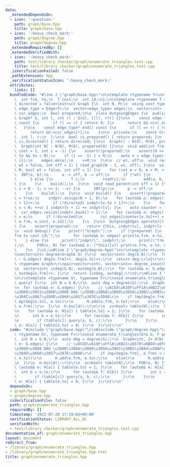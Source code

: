 ```yaml
---
data:
  _extendedDependsOn:
  - icon: ':question:'
    path: graph/base.hpp
    title: graph/base.hpp
  - icon: ':heavy_check_mark:'
    path: graph/degree.hpp
    title: graph/degree.hpp
  _extendedRequiredBy: []
  _extendedVerifiedWith:
  - icon: ':heavy_check_mark:'
    path: test/library_checker/graph/enumerate_triangles.test.cpp
    title: test/library_checker/graph/enumerate_triangles.test.cpp
  _isVerificationFailed: false
  _pathExtension: hpp
  _verificationStatusIcon: ':heavy_check_mark:'
  attributes:
    links: []
  bundledCode: "#line 2 \"graph/base.hpp\"\n\ntemplate <typename T>\nstruct Edge {\n\
    \  int frm, to;\n  T cost;\n  int id;\n};\n\ntemplate <typename T = int, bool\
    \ directed = false>\nstruct Graph {\n  int N, M;\n  using cost_type = T;\n  using\
    \ edge_type = Edge<T>;\n  vector<edge_type> edges;\n  vector<int> indptr;\n  vector<edge_type>\
    \ csr_edges;\n  bool prepared;\n\n  class OutgoingEdges {\n  public:\n    OutgoingEdges(const\
    \ Graph* G, int l, int r) : G(G), l(l), r(r) {}\n\n    const edge_type* begin()\
    \ const {\n      if (l == r) { return 0; }\n      return &G->csr_edges[l];\n \
    \   }\n\n    const edge_type* end() const {\n      if (l == r) { return 0; }\n\
    \      return &G->csr_edges[r];\n    }\n\n  private:\n    const Graph* G;\n  \
    \  int l, r;\n  };\n\n  bool is_prepared() { return prepared; }\n  constexpr bool\
    \ is_directed() { return directed; }\n\n  Graph() : N(0), M(0), prepared(0) {}\n\
    \  Graph(int N) : N(N), M(0), prepared(0) {}\n\n  void add(int frm, int to, T\
    \ cost = 1, int i = -1) {\n    assert(!prepared);\n    assert(0 <= frm && 0 <=\
    \ to && to < N);\n    if (i == -1) i = M;\n    auto e = edge_type({frm, to, cost,\
    \ i});\n    edges.eb(e);\n    ++M;\n  }\n\n  // wt, off\n  void read_tree(bool\
    \ wt = false, int off = 1) { read_graph(N - 1, wt, off); }\n\n  void read_graph(int\
    \ M, bool wt = false, int off = 1) {\n    for (int m = 0; m < M; ++m) {\n    \
    \  INT(a, b);\n      a -= off, b -= off;\n      if (!wt) {\n        add(a, b);\n\
    \      } else {\n        T c;\n        read(c);\n        add(a, b, c);\n     \
    \ }\n    }\n    build();\n  }\n\n  void read_parent(int off = 1) {\n    for (int\
    \ v = N - 1; v >= 1; --v) {\n      INT(p);\n      p -= off;\n      add(p, v);\n\
    \    }\n    build();\n  }\n\n  void build() {\n    assert(!prepared);\n    prepared\
    \ = true;\n    indptr.assign(N + 1, 0);\n    for (auto&& e: edges) {\n      indptr[e.frm\
    \ + 1]++;\n      if (!directed) indptr[e.to + 1]++;\n    }\n    for (int v = 0;\
    \ v < N; ++v) { indptr[v + 1] += indptr[v]; }\n    auto counter = indptr;\n  \
    \  csr_edges.resize(indptr.back() + 1);\n    for (auto&& e: edges) {\n      csr_edges[counter[e.frm]++]\
    \ = e;\n      if (!directed)\n        csr_edges[counter[e.to]++] = edge_type({e.to,\
    \ e.frm, e.cost, e.id});\n    }\n  }\n\n  OutgoingEdges operator[](int v) const\
    \ {\n    assert(prepared);\n    return {this, indptr[v], indptr[v + 1]};\n  }\n\
    \n  void debug() {\n    print(\"Graph\");\n    if (!prepared) {\n      print(\"\
    frm to cost id\");\n      for (auto&& e: edges) print(e.frm, e.to, e.cost, e.id);\n\
    \    } else {\n      print(\"indptr\", indptr);\n      print(\"frm to cost id\"\
    );\n      FOR(v, N) for (auto&& e: (*this)[v]) print(e.frm, e.to, e.cost, e.id);\n\
    \    }\n  }\n};\n#line 2 \"graph/degree.hpp\"\n\r\ntemplate <typename Graph>\r\
    \nvector<int> degree(Graph& G) {\r\n  vector<int> deg(G.N);\r\n  for(auto&& e\
    \ : G.edges) deg[e.frm]++, deg[e.to]++;\r\n  return deg;\r\n}\r\n\r\ntemplate\
    \ <typename Graph>\r\npair<vector<int>, vector<int>> degree_inout(Graph& G) {\r\
    \n  vector<int> indeg(G.N), outdeg(G.N);\r\n  for (auto&& e: G.edges) { indeg[e.to]++,\
    \ outdeg[e.frm]++; }\r\n  return {indeg, outdeg};\r\n}\r\n#line 3 \"graph/enumerate_triangles.hpp\"\
    \n\r\ntemplate <typename Gr, typename F>\r\nvoid enumerate_triangles(Gr& G, F\
    \ query) {\r\n  int N = G.N;\r\n  auto deg = degree(G);\r\n  Graph<int, 1> H(N);\r\
    \n  for (auto&& e: G.edges) {\r\n    // \u6CE8\u610F\uFF1A\u6B21\u6570\u6BD4\u8F03\
    \u3060\u3051\u3060\u3068 DAG \u306B\u306A\u3089\u305A\u3001\u30B5\u30A4\u30AF\u30EB\
    \u304C\u3067\u304D\u3066\u3057\u307E\u3046\r\n    if (mp(deg[e.frm], e.frm) <\
    \ mp(deg[e.to], e.to))\r\n      H.add(e.frm, e.to);\r\n    else\r\n      H.add(e.to,\
    \ e.frm);\r\n  }\r\n  H.build();\r\n\r\n  vc<bool> table(N);\r\n  FOR(a, N) {\r\
    \n    for (auto&& e: H[a]) { table[e.to] = 1; }\r\n    for (auto&& e: H[a]) {\r\
    \n      int b = e.to;\r\n      for (auto&& f: H[b]) {\r\n        int c = f.to;\r\
    \n        if (table[c]) query(a, b, c);\r\n      }\r\n    }\r\n    for (auto&&\
    \ e: H[a]) { table[e.to] = 0; }\r\n  }\r\n}\r\n"
  code: "#include \"graph/base.hpp\"\r\n#include \"graph/degree.hpp\"\r\n\r\ntemplate\
    \ <typename Gr, typename F>\r\nvoid enumerate_triangles(Gr& G, F query) {\r\n\
    \  int N = G.N;\r\n  auto deg = degree(G);\r\n  Graph<int, 1> H(N);\r\n  for (auto&&\
    \ e: G.edges) {\r\n    // \u6CE8\u610F\uFF1A\u6B21\u6570\u6BD4\u8F03\u3060\u3051\
    \u3060\u3068 DAG \u306B\u306A\u3089\u305A\u3001\u30B5\u30A4\u30AF\u30EB\u304C\u3067\
    \u304D\u3066\u3057\u307E\u3046\r\n    if (mp(deg[e.frm], e.frm) < mp(deg[e.to],\
    \ e.to))\r\n      H.add(e.frm, e.to);\r\n    else\r\n      H.add(e.to, e.frm);\r\
    \n  }\r\n  H.build();\r\n\r\n  vc<bool> table(N);\r\n  FOR(a, N) {\r\n    for\
    \ (auto&& e: H[a]) { table[e.to] = 1; }\r\n    for (auto&& e: H[a]) {\r\n    \
    \  int b = e.to;\r\n      for (auto&& f: H[b]) {\r\n        int c = f.to;\r\n\
    \        if (table[c]) query(a, b, c);\r\n      }\r\n    }\r\n    for (auto&&\
    \ e: H[a]) { table[e.to] = 0; }\r\n  }\r\n}\r\n"
  dependsOn:
  - graph/base.hpp
  - graph/degree.hpp
  isVerificationFile: false
  path: graph/enumerate_triangles.hpp
  requiredBy: []
  timestamp: '2022-07-20 17:19:03+09:00'
  verificationStatus: LIBRARY_ALL_AC
  verifiedWith:
  - test/library_checker/graph/enumerate_triangles.test.cpp
documentation_of: graph/enumerate_triangles.hpp
layout: document
redirect_from:
- /library/graph/enumerate_triangles.hpp
- /library/graph/enumerate_triangles.hpp.html
title: graph/enumerate_triangles.hpp
---
```

